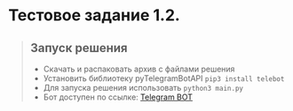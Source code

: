 # Тестовое задание 1.2.
> ## Запуск решения
> + Скачать и распаковать архив с файлами решения
> + Установить библиотеку pyTelegramBotAPI `pip3 install telebot`
> + Для запуска решения использовать `python3 main.py`
> + Бот доступен по ссылке: [Telegram BOT](https://t.me/IPTIP_test_task_12_bot "Перейти в Telegram")

